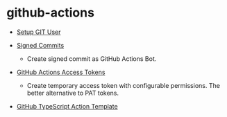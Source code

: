 # github-actions

- [Setup GIT User](https://github.com/qoomon/actions--setup-git-user)
- [Signed Commits](https://github.com/qoomon/actions--commit)
  - Create signed commit as GitHub Actions Bot.
- [GitHub Actions Access Tokens](https://github.com/qoomon/actions--access-token)
  - Create temporary access token with configurable permissions. The better alternative to PAT tokens.


- [GitHub TypeScript Action Template](https://github.com/qoomon/actions--template)
